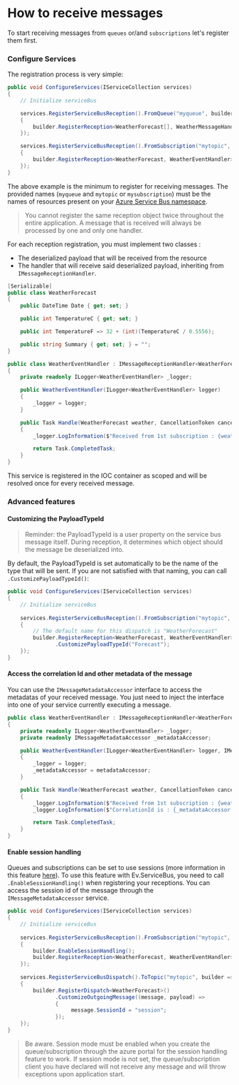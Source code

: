 # How to receive messages

To start receiving messages from `queues` or/and `subscriptions` let's register them first.

### Configure Services

The registration process is very simple:
```csharp
public void ConfigureServices(IServiceCollection services)
{
    // Initialize serviceBus

    services.RegisterServiceBusReception().FromQueue("myqueue", builder =>
    {
        builder.RegisterReception<WeatherForecast[], WeatherMessageHandler>();
    });

    services.RegisterServiceBusReception().FromSubscription("mytopic", "mysubscription", builder =>
    {
        builder.RegisterReception<WeatherForecast, WeatherEventHandler>();
    });
}
```
The above example is the minimum to register for receiving messages.
The provided names (`myqueue` and `mytopic` or `mysubscription`) must be the names of resources present on your [Azure Service Bus namespace](https://docs.microsoft.com/en-us/azure/service-bus-messaging/service-bus-messaging-overview#namespaces).

> You cannot register the same reception object twice throughout the entire application.
> A message that is received will always be processed by one and only one handler.

For each reception registration, you must implement two classes :
- The deserialized payload that will be received from the resource
- The handler that will receive said deserialized payload, inheriting from `IMessageReceptionHandler`.

```csharp
[Serializable]
public class WeatherForecast
{
    public DateTime Date { get; set; }

    public int TemperatureC { get; set; }

    public int TemperatureF => 32 + (int)(TemperatureC / 0.5556);

    public string Summary { get; set; } = "";
}

public class WeatherEventHandler : IMessageReceptionHandler<WeatherForecast>
{
    private readonly ILogger<WeatherEventHandler> _logger;

    public WeatherEventHandler(ILogger<WeatherEventHandler> logger)
    {
        _logger = logger;
    }

    public Task Handle(WeatherForecast weather, CancellationToken cancellationToken)
    {
        _logger.LogInformation($"Received from 1st subscription : {weather.Date}: {weather.Summary}");

        return Task.CompletedTask;
    }
}
```
This service is registered in the IOC container as scoped and will be resolved once for every received message.

### Advanced features

#### Customizing the PayloadTypeId

> Reminder: the PayloadTypeId is a user property on the service bus message itself. 
> During reception, it determines which object should the message be deserialized into.

By default, the PayloadTypeId is set automatically to be the name of the type that will be sent.
If you are not satisfied with that naming, you can call `.CustomizePayloadTypeId()`:

```csharp
public void ConfigureServices(IServiceCollection services)
{
    // Initialize serviceBus
    
    services.RegisterServiceBusReception().FromSubscription("mytopic", "mysubscription", builder =>
    {
        // The default name for this dispatch is "WeatherForecast"
        builder.RegisterReception<WeatherForecast, WeatherEventHandler>()
               .CustomizePayloadTypeId("Forecast");
    });
}
```

#### Access the correlation Id and other metadata of the message

You can use the `IMessageMetadataAccessor` interface to access the metadatas of your received message.
You just need to inject the interface into one of your service currently executing a message.

```csharp
public class WeatherEventHandler : IMessageReceptionHandler<WeatherForecast>
{
    private readonly ILogger<WeatherEventHandler> _logger;
    private readonly IMessageMetadataAccessor _metadataAccessor;

    public WeatherEventHandler(ILogger<WeatherEventHandler> logger, IMessageMetadataAccessor metadataAccessor)
    {
        _logger = logger;
        _metadataAccessor = metadataAccessor;
    }

    public Task Handle(WeatherForecast weather, CancellationToken cancellationToken)
    {
        _logger.LogInformation($"Received from 1st subscription : {weather.Date}: {weather.Summary}");
        _logger.LogInformation($"CorrelationId is : {_metadataAccessor.Metadata.CorrelationId}");

        return Task.CompletedTask;
    }
}
```

#### Enable session handling

Queues and subscriptions can be set to use sessions (more information in this feature [here](https://docs.microsoft.com/en-us/azure/service-bus-messaging/message-sessions)).
To use this feature with Ev.ServiceBus, you need to call `.EnableSessionHandling()` when registering your receptions. 
You can access the session id of the message through the `IMessageMetadataAccessor` service.

```csharp
public void ConfigureServices(IServiceCollection services)
{
    // Initialize serviceBus
    
    services.RegisterServiceBusReception().FromSubscription("mytopic", "mysubscription", builder =>
    {
        builder.EnableSessionHandling();
        builder.RegisterReception<WeatherForecast, WeatherEventHandler>();
    });
    
    services.RegisterServiceBusDispatch().ToTopic("mytopic", builder =>
    {
        builder.RegisterDispatch<WeatherForecast>()
               .CustomizeOutgoingMessage((message, payload) =>
               {
                    message.SessionId = "session";
               });
    });
}
```

> Be aware. Session mode must be enabled when you create the queue/subscription through the azure portal for the session handling feature to work.
> If session mode is not set, the queue/subscription client you have declared will not receive any message and will throw exceptions upon application start. 
